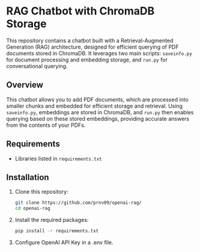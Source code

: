 # RAG Chatbot with ChromaDB Storage

This repository contains a chatbot built with a Retrieval-Augmented Generation (RAG) architecture, designed for efficient querying of PDF documents stored in ChromaDB. It leverages two main scripts: `saveinfo.py` for document processing and embedding storage, and `run.py` for conversational querying.

## Overview

This chatbot allows you to add PDF documents, which are processed into smaller chunks and embedded for efficient storage and retrieval. Using `saveinfo.py`, embeddings are stored in ChromaDB, and `run.py` then enables querying based on these stored embeddings, providing accurate answers from the contents of your PDFs.

## Requirements
- Libraries listed in `requirements.txt`

## Installation

1. Clone this repository:
   ```bash
   git clone https://github.com/prnv09/openai-rag/
   cd openai-rag 

2. Install the required packages:
   ```bash
   pip install -r requirements.txt
3. Configure OpenAI API Key in a .env file.

   
